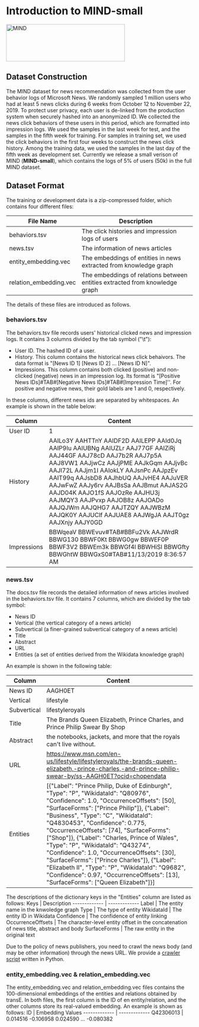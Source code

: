 # Introduction to MIND-small

<img src="https://msnews.github.io/assets/img/icons/logo.png" width = "320" height = "100" alt="MIND" align=center />

## Dataset Construction

The MIND dataset for news recommendation was collected from the user behavior logs of Microsoft News.
We randomly sampled 1 million users who had at least 5 news clicks during 6 weeks from October 12 to November 22, 2019.
To protect user privacy, each user is de-linked from the production system when securely hashed into an anonymized ID.
We collected the news click behaviors of these users in this period, which are formatted into impression logs.
We used the samples in the last week for test, and the samples in the fifth week for training.
For samples in training set, we used the click behaviors in the first four weeks to construct the news click history.
Among the training data, we used the samples in the last day of the fifth week as development set.
Currently we release a small verison of MIND (**MIND-small**), which contains the logs of 5% of users (50k) in the full MIND dataset.

## Dataset Format

The training  or development data is a zip-compressed folder, which contains four different files:

File Name | Description
------------- | -------------
behaviors.tsv  | The click histories and impression logs of users
news.tsv  | The information of news articles
entity_embedding.vec    | The embeddings of entities in news extracted from knowledge graph
relation_embedding.vec    | The embeddings of relations between entities extracted from knowledge graph

The details of these files are introduced as follows.

### behaviors.tsv

The behaviors.tsv file records users' historical clicked news and impression logs. 
It contains 3 columns divided by the tab symbol ("\t"):

* User ID. The hashed ID of a user.
* History. This column contains the historical news click behaivors. The data format is "[News ID 1] [News ID 2] ... [News ID N]".
* Impressions. This column contains both clicked (positive) and non-clicked (negative) news in an impression log.
Its format is "[Positive News IDs]#TAB#[Negative News IDs]#TAB#[Impression Time]''.
For positive and negative news, their gold labels are 1 and 0, respectively. 

In these columns, different news ids are separated by whitespaces.
An example is shown in the table below:


Column | Content
------------- | -------------
User ID | 1 
History | AAILo3Y AAHTTnY AAIDF2D AAILEPP AAId0Jq AAIP9Iu AAIUBNg AAIUZLr AAJ77GF AAIZiRj AAJ44GF AAJ78cD AAJ7b2R AAJ7p5A AAJ8VW1 AAJjwCz AAJjPME AAJkGqm AAJjvBc AAJl72L AAJjm1I AAIokLY AAJsnPc AAJpzEv AAIT99q AAJsbD8 AAJhbUQ AAJvHE4 AAJuVER AAJwFwZ AAJy6rv AAJBsSa AAJBmut AAJAS2G AAJD04K AAJO1fS AAJOzRe AAJHU3j AAJMQY3 AAJPvxp AAJOB8z AAJOADo AAJQJWm AAJQHG7 AAJTZQY AAJWBzM AAJQK0Y AAJUClf AAJUAE8 AAJWgJA AAJT0gz AAJXnjy AAJY0GD
Impressions | BBWqeaV BBWEvuv#TAB#BBFu2Vk AAJWrdR BBWG130 BBWF0Kt BBWG0gw BBWEF0P BBWF3V2 BBWEm3k BBWGf4l BBWHiSI BBWGfty BBWGhtW BBWGxS0#TAB#11/13/2019 8:36:57 AM
 
### news.tsv

The docs.tsv file records the detailed information of news articles involved in the behaviors.tsv file.
It contains 7 columns, which are divided by the tab symbol:

* News ID 
* Vertical (the vertical category of a news article)
* Subvertical (a finer-grained subvertical category of a news article)
* Title
* Abstract
* URL
* Entities (a set of entities derived from the Wikidata knowledge graph)

An example is shown in the following table:

Column | Content
------------- | -------------
News ID | AAGH0ET
Vertical | lifestyle
Subvertical | lifestyleroyals
Title | The Brands Queen Elizabeth, Prince Charles, and Prince Philip Swear By Shop
Abstract | the notebooks, jackets, and more that the royals can't live without.
URL | https://www.msn.com/en-us/lifestyle/lifestyleroyals/the-brands-queen-elizabeth,-prince-charles,-and-prince-philip-swear-by/ss-AAGH0ET?ocid=chopendata
Entities | [{"Label": "Prince Philip, Duke of Edinburgh", "Type": "P", "WikidataId": "Q80976", "Confidence": 1.0, "OccurrenceOffsets": [50], "SurfaceForms": ["Prince Philip"]}, {"Label": "Business", "Type": "C", "WikidataId": "Q4830453", "Confidence": 0.775, "OccurrenceOffsets": [74], "SurfaceForms": ["Shop"]}, {"Label": "Charles, Prince of Wales", "Type": "P", "WikidataId": "Q43274", "Confidence": 1.0, "OccurrenceOffsets": [30], "SurfaceForms": ["Prince Charles"]}, {"Label": "Elizabeth II", "Type": "P", "WikidataId": "Q9682", "Confidence": 0.97, "OccurrenceOffsets": [13], "SurfaceForms": ["Queen Elizabeth"]}]

The descriptions of the dictionary keys in the "Entities" column are listed as follows:
Keys | Description
------------- | -------------
Label | The entity name in the knwoledge graph
Type | The type of entity
WikidataId | The entity ID in Wikidata
Confidence | The confidence of entity linking
OccurrenceOffsets | The character-level entity offset in the concatenation of news title, abstract and body
SurfaceForms | The raw entity in the original text

Due to the policy of news publishers, you need to crawl the news body (and may be other information) through the news URL.
We provide a [crawler script](https://github.com/msnews/MIND/crawler) written in Python.
 

### entity_embedding.vec & relation_embedding.vec 
The entity_embedding.vec and relation_embedding.vec files contains the 100-dimensional embeddings of the entities and relations obtained by transE.
In both files, the first column is the ID of en entity/relation, and the other columns store its real-valued embedding.
An example is shown as follows:
ID | Embedding Values
------------- | -------------
Q42306013 | 0.014516	-0.106958	0.024590	...	-0.080382

